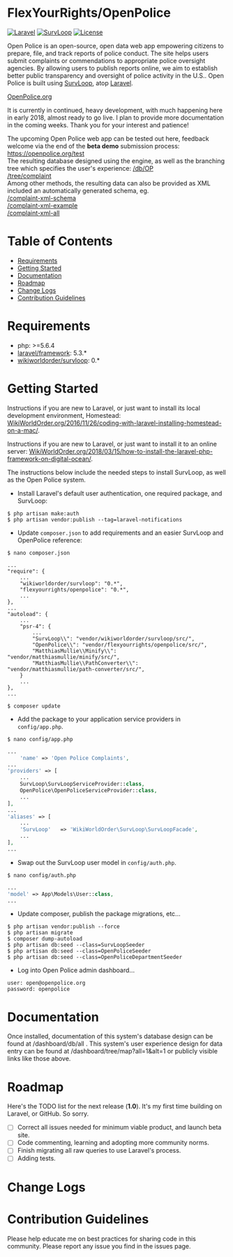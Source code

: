 
# FlexYourRights/OpenPolice

[![Laravel](https://img.shields.io/badge/Laravel-5.3-orange.svg?style=flat-square)](http://laravel.com)
[![SurvLoop](https://img.shields.io/badge/SurvLoop-0.0-orange.svg?style=flat-square)](https://github.com/wikiworldorder/survloop)
[![License](https://img.shields.io/aur/license/yaourt.svg?style=flat-square)](https://www.gnu.org/licenses/gpl.html)

Open Police is an open-source, open data web app empowering citizens to prepare, file, and track reports of police 
conduct. The site helps users submit complaints or commendations to appropriate police oversight agencies. By allowing 
users to publish reports online, we aim to establish better public transparency and oversight of police activity in the 
U.S.. Open Police is built using <a href="https://github.com/wikiworldorder/survloop" target="_blank">SurvLoop</a>, atop
<a href="https://laravel.com/" target="_blank">Laravel</a>.

<a href="https://openpolice.org" target="_blank">OpenPolice.org</a><br />

It is currently in continued, heavy development, with much happening here in early 2018, almost ready to go live. 
I plan to provide more documentation in the coming weeks. Thank you for your interest and patience!

The upcoming Open Police web app can be tested out here, 
feedback welcome via the end of the <b>beta demo</b> submission process:<br />
<a href="https://openpolice.org/test" target="_blank">https://openpolice.org/test</a><br />
The resulting database designed using the engine, as well as the branching tree which specifies the user's experience: 
<a href="https://openpolice.org/db/OP" target="_blank">/db/OP</a><br />
<a href="https://openpolice.org/tree/complaint" target="_blank">/tree/complaint</a><br />
Among other methods, the resulting data can also be provided as 
XML included an automatically generated schema, eg.<br />
<a href="https://openpolice.org/complaint-xml-schema" target="_blank">/complaint-xml-schema</a><br />
<a href="https://openpolice.org/complaint-xml-example" target="_blank">/complaint-xml-example</a><br />
<a href="https://openpolice.org/complaint-xml-all" target="_blank">/complaint-xml-all</a>

# Table of Contents
* [Requirements](#requirements)
* [Getting Started](#getting-started)
* [Documentation](#documentation)
* [Roadmap](#roadmap)
* [Change Logs](#change-logs)
* [Contribution Guidelines](#contribution-guidelines)


# <a name="requirements"></a>Requirements

* php: >=5.6.4
* <a href="https://packagist.org/packages/laravel/framework" target="_blank">laravel/framework</a>: 5.3.*
* <a href="https://packagist.org/packages/wikiworldorder/survloop" target="_blank">wikiworldorder/survloop</a>: 0.*

# <a name="getting-started"></a>Getting Started

Instructions if you are new to Laravel, or just want to install its local development environment, Homestead: 
<a href="http://wikiworldorder.org/2016/11/26/coding-with-laravel-installing-homestead-on-a-mac/" 
    target="_blank">WikiWorldOrder.org/2016/11/26/coding-with-laravel-installing-homestead-on-a-mac/</a>.

Instructions if you are new to Laravel, or just want to install it to an online server: 
<a href="http://wikiworldorder.org/2018/03/15/how-to-install-the-laravel-php-framework-on-digital-ocean/" 
    target="_blank">WikiWorldOrder.org/2018/03/15/how-to-install-the-laravel-php-framework-on-digital-ocean/</a>.
    
The instructions below include the needed steps to install SurvLoop, as well as the Open Police system.

* Install Laravel's default user authentication, one required package, and SurvLoop:

```
$ php artisan make:auth
$ php artisan vendor:publish --tag=laravel-notifications
```

* Update `composer.json` to add requirements and an easier SurvLoop and OpenPolice reference:

```
$ nano composer.json
```

```
...
"require": {
	...
    "wikiworldorder/survloop": "0.*",
    "flexyourrights/openpolice": "0.*",
	...
},
...
"autoload": {
	...
	"psr-4": {
		...
		"SurvLoop\\": "vendor/wikiworldorder/survloop/src/",
		"OpenPolice\\": "vendor/flexyourrights/openpolice/src/",
		"MatthiasMullie\\Minify\\": "vendor/matthiasmullie/minify/src/",
		"MatthiasMullie\\PathConverter\\": "vendor/matthiasmullie/path-converter/src/",
	}
	...
},
...
```

```
$ composer update
```

* Add the package to your application service providers in `config/app.php`.

```
$ nano config/app.php
```

```php
...
    'name' => 'Open Police Complaints',
...
'providers' => [
	...
	SurvLoop\SurvLoopServiceProvider::class,
	OpenPolice\OpenPoliceServiceProvider::class,
	...
],
...
'aliases' => [
	...
	'SurvLoop'	 => 'WikiWorldOrder\SurvLoop\SurvLoopFacade',
	...
],
...
```

* Swap out the SurvLoop user model in `config/auth.php`.

```
$ nano config/auth.php
```

```php
...
'model' => App\Models\User::class,
...
```

* Update composer, publish the package migrations, etc...

```
$ php artisan vendor:publish --force
$ php artisan migrate
$ composer dump-autoload
$ php artisan db:seed --class=SurvLoopSeeder
$ php artisan db:seed --class=OpenPoliceSeeder
$ php artisan db:seed --class=OpenPoliceDepartmentSeeder
```

* Log into Open Police admin dashboard...

```
user: open@openpolice.org
password: openpolice
```


# <a name="documentation"></a>Documentation

Once installed, documentation of this system's database design can be found at /dashboard/db/all . This system's user 
experience design for data entry can be found at /dashboard/tree/map?all=1&alt=1 
or publicly visible links like those above.


# <a name="roadmap"></a>Roadmap

Here's the TODO list for the next release (**1.0**). It's my first time building on Laravel, or GitHub. So sorry.

* [ ] Correct all issues needed for minimum viable product, and launch beta site.
* [ ] Code commenting, learning and adopting more community norms.
* [ ] Finish migrating all raw queries to use Laravel's process.
* [ ] Adding tests.

# <a name="change-logs"></a>Change Logs


# <a name="contribution-guidelines"></a>Contribution Guidelines

Please help educate me on best practices for sharing code in this community.
Please report any issue you find in the issues page.

